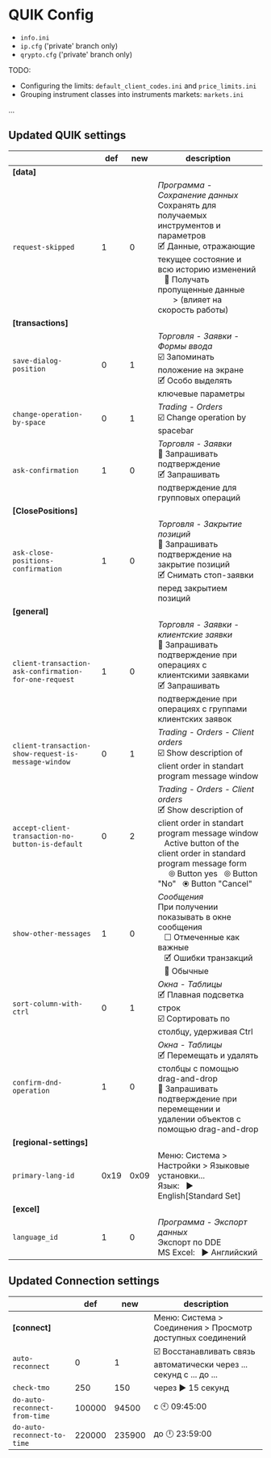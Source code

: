 # QUIK Config

- `info.ini`
- `ip.cfg` ('private' branch only)
- `qrypto.cfg` ('private' branch only)

TODO:

- Configuring the limits: `default_client_codes.ini` and `price_limits.ini`
- Grouping instrument classes into instruments markets: `markets.ini`

...

## Updated QUIK settings

| | def | new | description |
| --- | --- | --- | --- |
| **\[data]** |  |  |  |
|  `request-skipped` | 1 | 0 | _Программа - Сохранение данных_ <br> Сохранять для получаемых инструментов и параметров <br> &#x1F5F9; Данные, отражающие текущее состояние и всю историю изменений <br> &nbsp;&nbsp; :black_square_button: Получать пропущенные данные <br> &nbsp;&nbsp;&nbsp;&nbsp;&nbsp;&nbsp; > (влияет на скорость работы) |
| **\[transactions]** |  |  |  |
| `save-dialog-position` | 0 | 1 | _Торговля - Заявки - Формы ввода_ <br> :ballot_box_with_check: Запоминать положение на экране <br> &#x1F5F9; Особо выделять ключевые параметры |
| `change-operation-by-space` | 0 | 1 | _Trading - Orders_ <br> :ballot_box_with_check: Change operation by spacebar |
| `ask-confirmation` | 1 | 0 | _Торговля - Заявки_ <br> :black_square_button: Запрашивать подтверждение <br> &#x1F5F9; Запрашивать подтверждение для групповых операций |
| **\[ClosePositions]** |  |  |  |
| `ask-close-positions-confirmation` | 1 | 0 | _Торговля - Закрытие позиций_ <br> :black_square_button: Запрашивать подтверждение на закрытие позиций <br> &#x1F5F9; Снимать стоп-заявки перед закрытием позиций |
| **\[general]** |  |  |  |
| `client-transaction-ask-confirmation-for-one-request` | 1 | 0 | _Торговля - Заявки - клиентские заявки_ <br> :black_square_button: Запрашивать подтверждение при операциях с клиентскими заявками <br> &#x1F5F9; Запрашивать подтверждение при операциях с группами клиентских заявок |
| `client-transaction-show-request-is-message-window` | 0 | 1 | _Trading - Orders - Client orders_ <br> :ballot_box_with_check: Show description of client order in standart program message window |
| `accept-client-transaction-no-button-is-default` | 0 | 2 | _Trading - Orders - Client orders_ <br> &#x1F5F9; Show description of client order in standart program message window <br> &nbsp;&nbsp; Active button of the client order in standard program message form <br> &nbsp;&nbsp;&nbsp;&nbsp; &#10686; Button yes &nbsp; &#10686; Button "No" &nbsp; &#10687; Button "Cancel" |
| `show-other-messages` | 1 | 0 | _Сообщения_ <br> При получении показывать в окне сообщения <br> &nbsp;&nbsp; &#x2610; Отмеченные как важные <br> &nbsp;&nbsp; &#x1F5F9; Ошибки транзакций <br> &nbsp;&nbsp; :black_square_button: Обычные |
| `sort-column-with-ctrl` | 0 | 1 | _Окна - Таблицы_ <br> &#x1F5F9; Плавная подсветка строк <br> :ballot_box_with_check: Сортировать по столбцу, удерживая Ctrl |
| `confirm-dnd-operation` | 1 | 0 | _Окна - Таблицы_ <br> &#x1F5F9; Перемещать и удалять столбцы с помощью drag-and-drop <br> :black_square_button: Запрашивать подтверждение при перемещении и удалении объектов с помощью drag-and-drop |
| **\[regional-settings]** |  |  |  |
|  `primary-lang-id` | 0x19 | 0x09 | Меню: Система > Настройки > Языковые установки... <br> Язык: &nbsp; :arrow_forward: English[Standard Set] |
| **\[excel]** |  |  |  |
|  `language_id` | 1 | 0 | _Программа - Экспорт данных_ <br> Экспорт по DDE <br> MS Excel: &nbsp; :arrow_forward: Английский |

## Updated Connection settings

| | def | new | description |
| --- | --- | --- | --- |
| **\[connect]** |  |  | Меню: Система > Соединения > Просмотр доступных соединений |
|  `auto-reconnect` | 0 | 1 | :ballot_box_with_check: Восстанавливать связь автоматически через ... секунд c ... до ... |
|  `check-tmo` | 250 | 150 | через :arrow_forward: 15 секунд |
|  `do-auto-reconnect-from-time` | 100000 | 94500 | c :clock10: 09:45:00 |
|  `do-auto-reconnect-to-time` | 220000 | 235900 | до :clock12: 23:59:00 |

